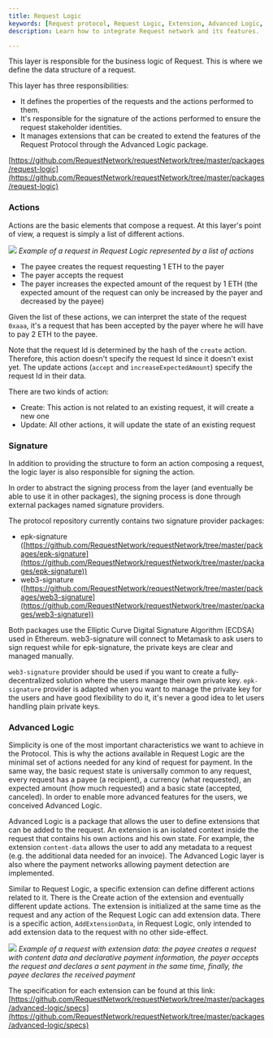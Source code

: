 ```yaml
---
title: Request Logic
keywords: [Request protocol, Request Logic, Extension, Advanced Logic, Signature]
description: Learn how to integrate Request network and its features.

---
```


This layer is responsible for the business logic of Request. This is where we define the data structure of a request.

This layer has three responsibilities:

- It defines the properties of the requests and the actions performed to them.
- It's responsible for the signature of the actions performed to ensure the request stakeholder identities.
- It manages extensions that can be created to extend the features of the Request Protocol through the Advanced Logic package.

[https://github.com/RequestNetwork/requestNetwork/tree/master/packages/request-logic](https://github.com/RequestNetwork/requestNetwork/tree/master/packages/request-logic)

### Actions

Actions are the basic elements that compose a request. At this layer's point of view, a request is simply a list of different actions.

![](/img/RequestProtocol/2-RequestPresentation.jpg)
*Example of a request in Request Logic represented by a list of actions*

- The payee creates the request requesting 1 ETH to the payer
- The payer accepts the request
- The payer increases the expected amount of the request by 1 ETH (the expected amount of the request can only be increased by the payer and decreased by the payee)

Given the list of these actions, we can interpret the state of the request `0xaaa`, it's a request that has been accepted by the payer where he will have to pay 2 ETH to the payee.

Note that the request Id is determined by the hash of the `create` action. Therefore, this action doesn't specify the request Id since it doesn't exist yet. The update actions (`accept` and `increaseExpectedAmount`) specify the request Id in their data.

There are two kinds of action:

- Create: This action is not related to an existing request, it will create a new one
- Update: All other actions, it will update the state of an existing request

### Signature

In addition to providing the structure to form an action composing a request, the logic layer is also responsible for signing the action.

In order to abstract the signing process from the layer (and eventually be able to use it in other packages), the signing process is done through external packages named signature providers.

The protocol repository currently contains two signature provider packages:

- epk-signature ([https://github.com/RequestNetwork/requestNetwork/tree/master/packages/epk-signature](https://github.com/RequestNetwork/requestNetwork/tree/master/packages/epk-signature))
- web3-signature ([https://github.com/RequestNetwork/requestNetwork/tree/master/packages/web3-signature](https://github.com/RequestNetwork/requestNetwork/tree/master/packages/web3-signature))

Both packages use the Elliptic Curve Digital Signature Algorithm (ECDSA) used in Ethereum. web3-signature will connect to Metamask to ask users to sign request while for epk-signature, the private keys are clear and managed manually.

`web3-signature` provider should be used if you want to create a fully-decentralized solution where the users manage their own private key. `epk-signature` provider is adapted when you want to manage the private key for the users and have good flexibility to do it, it's never a good idea to let users handling plain private keys.

### Advanced Logic

Simplicity is one of the most important characteristics we want to achieve in the Protocol. This is why the actions available in Request Logic are the minimal set of actions needed for any kind of request for payment. In the same way, the basic request state is universally common to any request, every request has a payee (a recipient), a currency (what requested), an expected amount (how much requested) and a basic state (accepted, canceled). In order to enable more advanced features for the users, we conceived Advanced Logic.

Advanced Logic is a package that allows the user to define extensions that can be added to the request. An extension is an isolated context inside the request that contains his own actions and his own state. For example, the extension `content-data` allows the user to add any metadata to a request (e.g. the additional data needed for an invoice). The Advanced Logic layer is also where the payment networks allowing payment detection are implemented.

Similar to Request Logic, a specific extension can define different actions related to it. There is the Create action of the extension and eventually different update actions. The extension is initialized at the same time as the request and any action of the Request Logic can add extension data. There is a specific action, `AddExtensionData`, in Request Logic, only intended to add extension data to the request with no other side-effect.

![](/img/RequestProtocol/2-AdvancedRequestPresentation.jpg)
*Example of a request with extension data: the payee creates a request with content data and declarative payment information, the payer accepts the request and declares a sent payment in the same time, finally, the payee declares the received payment*

The specification for each extension can be found at this link: [https://github.com/RequestNetwork/requestNetwork/tree/master/packages/advanced-logic/specs](https://github.com/RequestNetwork/requestNetwork/tree/master/packages/advanced-logic/specs)
